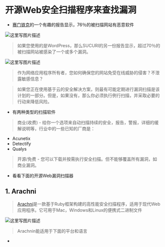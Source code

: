 # 开源Web安全扫描程序来查找漏洞

- [赛门铁克](https://www.websecurity.symantec.com/security-topics/istr-2017-infographic)的一个有趣的报告显示，76％的被扫描网站有恶意软件

![这里写图片描述](https://geekflare.com/wp-content/uploads/2017/10/website-security-report.png)

> 如果您使用的是WordPress，那么SUCURI的另一份报告显示，超过70％的被扫描网站被感染了一个或多个漏洞。

![这里写图片描述](https://geekflare.com/wp-content/uploads/2016/11/sucuri-hacked-report.png)

> 作为网络应用程序所有者，您如何确保您的网站免受在线威胁的侵害？不泄露敏感信息？

> 如果您正在使用基于云的安全解决方案，则最有可能定期进行漏洞扫描是该计划的一部分。但是，如果没有，那么你必须执行例行扫描，并采取必要的行动来降低风险。

- 有两种类型的扫描软件

> 商业(收费) - 给你一个选项来自动扫描持续的安全，报告，警报，详细的缓解说明等，行业中的一些已知的厂商是：

- Acunetix
- Detectify
- Qualys

> 开源/免费 - 您可以下载并按需执行安全扫描。但不能够覆盖所有漏洞，如商业漏洞。

- 看看下面的开源Web漏洞扫描器

## **1. Arachni**

> [Arachni](http://www.arachni-scanner.com/)是一款基于Ruby框架构建的高性能安全扫描程序，适用于现代Web应用程序。它可用于Mac，Windows和Linux的便携式二进制文件

![这里写图片描述](https://geekflare.com/wp-content/uploads/2017/10/arachni.png)

> Arachnin能适用于下面的平台和语言

- 





